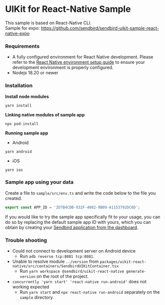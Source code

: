# UIKit for React-Native Sample

This sample is based on React-Native CLI. <br/>
Sample for expo: https://github.com/sendbird/sendbird-uikit-sample-react-native-expo

### Requirements

- A fully configured environment for React Native development. Please refer to the [React Native environment setup guide](https://reactnative.dev/docs/set-up-your-environment) to ensure your development environment is properly configured.
- Nodejs 18.20 or newer

### Installation

**Install node modules**

```shell
yarn install
```

**Linking native modules of sample app**

```shell
npx pod-install
```

**Running sample app**

- Android

```shell
yarn android
```

- iOS

```shell
yarn ios
```

### Sample app using your data

Create a file to `sample/src/env.ts` and write the code below to the file you created.

```ts
export const APP_ID = '2D7B4CDB-932F-4082-9B09-A1153792DC8D';
```

If you would like to try the sample app specifically fit to your usage, you can do so by replacing the default sample app ID with yours, which you can obtain by creating your [Sendbird application from the dashboard](https://dashboard.sendbird.com/).

### Trouble shooting

- Could not connect to development server on Android device
  - Run `adb reverse tcp:8081 tcp:8081`.
- Unable to resolve module `../version` from `packages/uikit-react-native/src/containers/SendbirdUIKitContainer.tsx`
  - Run `yarn workspace @sendbird/uikit-react-native generate-version` on the root of the project.
- `concurrently 'yarn start' 'react-native run-android'` does not working expected
  - Run `yarn start` and `npx react-native run-android` separately on the `sample` directory.
